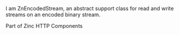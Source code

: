 I am ZnEncodedStream, an abstract support class for read and write streams on an encoded binary stream.Part of Zinc HTTP Components